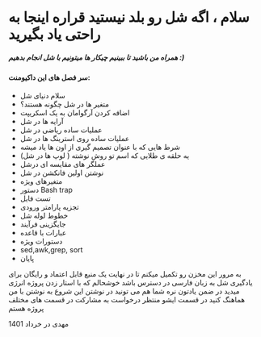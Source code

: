 
#  سلام ، اگه شل رو بلد نیستید قراره اینجا به راحتی یاد بگیرید
##### همراه من باشید تا ببینیم چیکار ها میتونیم با شل انجام بدهیم :)
#### سر فصل های این داکیومنت:
- سلام دنیای شل
- متغیر ها در شل چگونه هستند؟
- اضافه کردن آرگوامان به یک اسکریپت
- آرایه ها در شل
- عملیات ساده ریاضی در شل
- عملیات ساده روی استرینگ ها در شل
- شرط هایی که با عنوان تصمیم گیری از اون ها یاد میشه
- یه حلقه ی طلایی که اسم تو روش نوشته ( لوپ ها در شل)
- عملگر های مقایسه ای درشل
- نوشتن اولین فانکشن در شل
- متغیرهای ویژه
- دستور Bash trap
- تست فایل
- تجزیه پارامتر ورودی
- خطوط لوله شل
- جایگزینی فرآیند
- عبارات با قاعده
- دستورات ویژه
- sed,awk,grep, sort
- پایان

به مرور این مخزن رو تکمیل میکنم تا در نهایت یک منبع قابل اعتماد و رایگان برای یادگیری 
شل به زبان فارسی در دسترس باشد خوشحالم که با استار زدن پروژه انرژی میدید در ضمن 
یادتون نره شما هم می تونید در نوشتن این شروع به نوشتن با من هماهنگ کنید در قسمت ایشو 
منتظر درخواست به مشارکت در قسمت های مختلف پروژه هستم

مهدی در خرداد 1401
